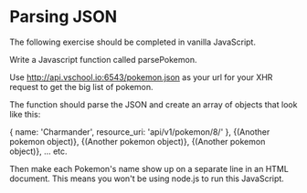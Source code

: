 # Parsing JSON

The following exercise should be completed in vanilla JavaScript.

Write a Javascript function called parsePokemon.

Use http://api.vschool.io:6543/pokemon.json as your url for your XHR request to get the big list of pokemon.

The function should parse the JSON and create an array of objects that look like this:

{
    name: 'Charmander',
    resource_uri: 'api/v1/pokemon/8/'
},
{(Another pokemon object)},
{(Another pokemon object)},
{(Another pokemon object)},
...
etc.  

Then make each Pokemon's name show up on a separate line in an HTML document. This means you won't be using node.js to run this JavaScript.


